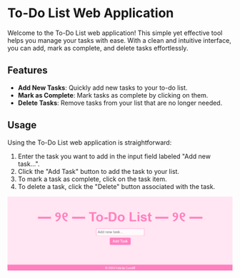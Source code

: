 # To-Do List Web Application

Welcome to the To-Do List web application! This simple yet effective tool helps you manage your tasks with ease. With a clean and intuitive interface, you can add, mark as complete, and delete tasks effortlessly.

## Features

- **Add New Tasks**: Quickly add new tasks to your to-do list.
- **Mark as Complete**: Mark tasks as complete by clicking on them.
- **Delete Tasks**: Remove tasks from your list that are no longer needed.

## Usage

Using the To-Do List web application is straightforward:

1. Enter the task you want to add in the input field labeled "Add new task...".
2. Click the "Add Task" button to add the task to your list.
3. To mark a task as complete, click on the task item.
4. To delete a task, click the "Delete" button associated with the task.

![Picture](NewPIC.png)
